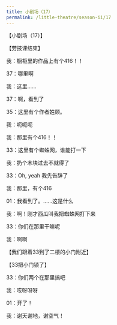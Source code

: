 ```yaml
---
title: 小剧场（17）
permalink: /little-theatre/season-ii/17
---
```


【小剧场（17）】

【劳技课结束】

我：橱柜里的作品上有个416！！

37：哪里啊

我：这里……

37：啊，看到了

35：这里有个作者姓顾。

我：呃呃呃

我：那里有个416！！

33：这里有个蜘蛛网，谁能打一下

我：扔个木块过去不就得了

33：Oh, yeah 我先告辞了

我：那里，有个416

01：我看到了。……这是什么

我：啊！刚才西瓜叫我把蜘蛛网打下来

33：你们在那里干嘛呢

我：啊啊

【我们跟着33到了二楼的小门附近】

【33把小门锁了】

33：你们两个在那里搞吧

我：哎呀呀呀

01：开了！

我：谢天谢地，谢空气！
